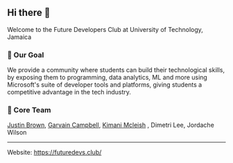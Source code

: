 ## Hi there 👋
Welcome to the Future Developers Club at University of Technology, Jamaica

### 🚀 Our Goal
We provide a community where students can build their technological skills, by exposing them to programming,
data analytics, ML and more using Microsoft's suite of developer tools and platforms, giving students a competitive advantage in the tech industry. 

### 🤖 Core Team
[Justin Brown](https://github.com/JayDbb), [Garvain Campbell](https://github.com/GarvainCampbell), [Kimani Mcleish](https://github.com/kyim50) , Dimetri Lee, Jordache Wilson

---
Website: https://futuredevs.club/
